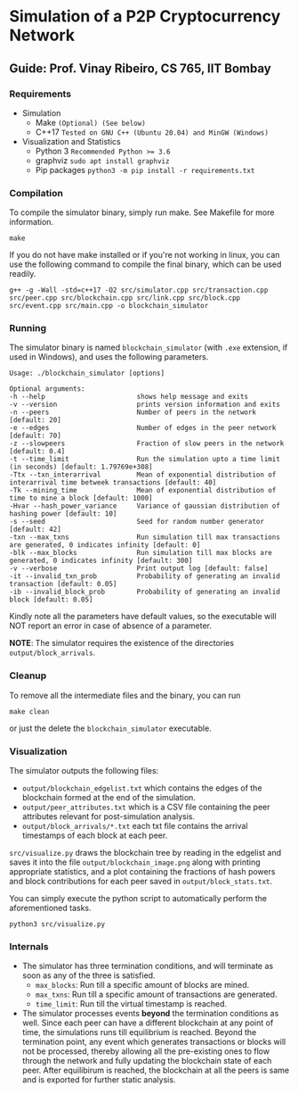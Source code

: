 # Simulation of a P2P Cryptocurrency Network

## Guide: Prof. Vinay Ribeiro, CS 765, IIT Bombay 

### Requirements
- Simulation
    - Make `(Optional) (See below)`
    - C++17 `Tested on GNU C++ (Ubuntu 20.04) and MinGW (Windows)`
- Visualization and Statistics
    - Python 3 `Recommended Python >= 3.6`
    - graphviz `sudo apt install graphviz`
    - Pip packages `python3 -m pip install -r requirements.txt` 

### Compilation
To compile the simulator binary, simply run make. See Makefile for more information.
```
make
```
If you do not have make installed or if you're not working in linux, you can use the following command to compile the final binary, which can be used readily.
```
g++ -g -Wall -std=c++17 -O2 src/simulator.cpp src/transaction.cpp src/peer.cpp src/blockchain.cpp src/link.cpp src/block.cpp src/event.cpp src/main.cpp -o blockchain_simulator
```

### Running
The simulator binary is named `blockchain_simulator` (with `.exe` extension, if used in Windows), and uses the following parameters.
```
Usage: ./blockchain_simulator [options]

Optional arguments:
-h --help                       shows help message and exits
-v --version                    prints version information and exits
-n --peers                      Number of peers in the network [default: 20]
-e --edges                      Number of edges in the peer network [default: 70]
-z --slowpeers                  Fraction of slow peers in the network [default: 0.4]
-t --time_limit                 Run the simulation upto a time limit (in seconds) [default: 1.79769e+308]
-Ttx --txn_interarrival         Mean of exponential distribution of interarrival time betweek transactions [default: 40]
-Tk --mining_time               Mean of exponential distribution of time to mine a block [default: 1000]
-Hvar --hash_power_variance     Variance of gaussian distribution of hashing power [default: 10]
-s --seed                       Seed for random number generator [default: 42]
-txn --max_txns                 Run simulation till max transactions are generated, 0 indicates infinity [default: 0]
-blk --max_blocks               Run simulation till max blocks are generated, 0 indicates infinity [default: 300]
-v --verbose                    Print output log [default: false]
-it --invalid_txn_prob          Probability of generating an invalid transaction [default: 0.05]
-ib --invalid_block_prob        Probability of generating an invalid block [default: 0.05]
```
Kindly note all the parameters have default values, so the executable will NOT report an error in case of absence of a parameter.

**NOTE**: The simulator requires the existence of the directories `output/block_arrivals`.

### Cleanup
To remove all the intermediate files and the binary, you can run
```
make clean
```
or just the delete the `blockchain_simulator` executable.

### Visualization
The simulator outputs the following files:
-  `output/blockchain_edgelist.txt` which contains the edges of the blockchain formed at the end of the simulation.
- `output/peer_attributes.txt` which is a CSV file containing the peer attributes relevant for post-simulation analysis.  
- `output/block_arrivals/*.txt` each txt file contains the arrival timestamps of each block at each peer.

`src/visualize.py` draws the blockchain tree by reading in the edgelist and saves it into the file `output/blockchain_image.png` along with printing appropriate statistics, and a plot containing the fractions of hash powers and block contributions for each peer saved in `output/block_stats.txt`.

You can simply execute the python script to automatically perform the aforementioned tasks.
```
python3 src/visualize.py
```

### Internals
- The simulator has three termination conditions, and will terminate as soon as any of the three is satisfied.
	- `max_blocks`: Run till a specific amount of blocks are mined.
	- `max_txns`: Run till a specific amount of transactions are generated.
	- `time_limit`: Run till the virtual timestamp is reached.
- The simulator processes events **beyond** the termination conditions as well. Since each peer can have a different blockchain at any point of time, the simulations runs till equilibrium is reached. Beyond the termination point, any event which generates transactions or blocks will not be processed, thereby allowing all the pre-existing ones to flow through the network and fully updating the blockchain state of each peer. After equilibirum is reached, the blockchain at all the peers is same and is exported for further static analysis.
